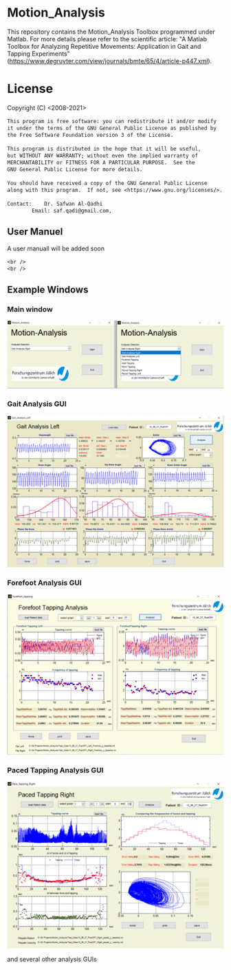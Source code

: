 # Motion_Analysis
This repository contains the Motion_Analysis Toolbox programmed under Matlab. For more details please refer to the scientific article: "A Matlab Toolbox for Analyzing Repetitive Movements: Application in Gait and Tapping Experiments" (https://www.degruyter.com/view/journals/bmte/65/4/article-p447.xml).


# License
<The Motion_Analysis Toolbox >
    Copyright (C) <2008-2021>  <Dr. Safwan Al-Qadhi>

    This program is free software: you can redistribute it and/or modify
    it under the terms of the GNU General Public License as published by
    the Free Software Foundation version 3 of the License.

    This program is distributed in the hope that it will be useful,
    but WITHOUT ANY WARRANTY; without even the implied warranty of
    MERCHANTABILITY or FITNESS FOR A PARTICULAR PURPOSE.  See the
    GNU General Public License for more details.

    You should have received a copy of the GNU General Public License
    along with this program.  If not, see <https://www.gnu.org/licenses/>.

	Contact:	Dr. Safwan Al-Qadhi
			Email: saf.qadi@gmail.com, 
  
  
  ## User Manuel
 A user manuall will be added soon
	
	<br />
	<br />
	
	
## Example Windows

### Main window
	
![GitHub Logo](Readme_images/MainWindow.png)
	
### Gait Analysis GUI
![GitHub Logo](Readme_images/Gait_Analysis_window.png)
	
### Forefoot Analysis GUI
![GitHub Logo](Readme_images/Forefoot_tapping_window.png)
	
### Paced Tapping Analysis GUI
![GitHub Logo](Readme_images/Paced_tapping_window.png)
	
and several other analysis GUIs

			
